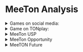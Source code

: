 # MeeTon Analysis



<details>

<summary>Games on social media:</summary>

"Mystic Messenger" on Facebook Messenger game platform, a NLP-enabled game where players talk to virtual characters and understand and respond to their words and emotions but do not require chatbots to conduct conversations.

</details>

<details>

<summary>Game on TONplay:</summary>

TON Running Club, a move-to-earn social club where runners win $TON by connecting Tonkeeper wallet to the bot.

</details>

<details>

<summary>MeeTon USP</summary>

There is no social game related to chatbots on the market's social media platforms and instant messengers. Current games use IM and NLP technology to facilitate player interaction and cooperation/competition.

</details>

<details>

<summary>MeeTon Opportunity</summary>

We are to integrate social fission playability including multiplayer's dialogue and interaction into the design of MeeTon game themes and content.

</details>

<details>

<summary>MeeTON Future</summary>

MeeTON will not only focus on interpersonal playability among players but open up MeeTON as a user-defined AI treasure hunter in game design, allowing everyone to create different personality virtual treasure hunters on Telegram, encouraging more people to participate in this treasure hunt game and achieve large-scale breakthroughs.

</details>
